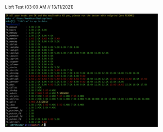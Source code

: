 Libft Test (03:00 AM // 13/11/2021)

![alt text](https://github.com/haytham10/Libft/blob/main/Screen_Shot_2021-11-13_at_2.58.51_AM.png?raw=true)
